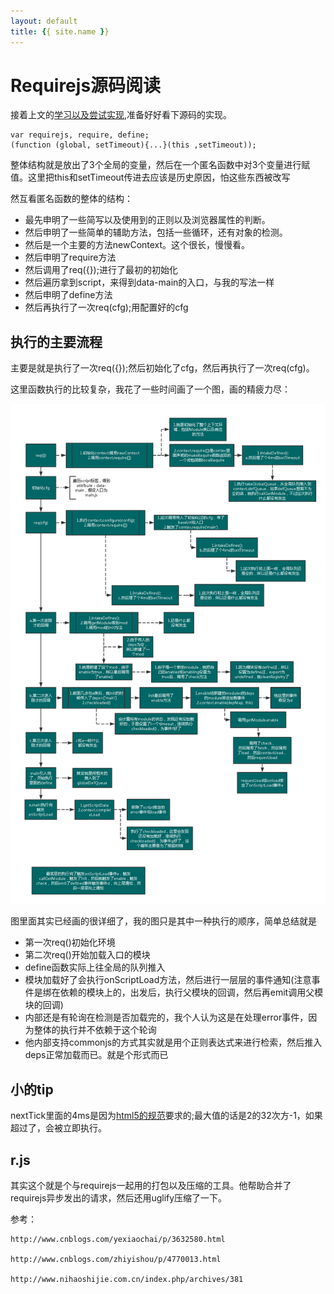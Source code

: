 ```yaml
---
layout: default
title: {{ site.name }}
---
```

# Requirejs源码阅读
接着上文的[学习以及尝试实现](https://github.com/panyifei/learning/blob/master/框架以及规范/模块引入/Requirejs学习以及实现.md),准备好好看下源码的实现。

```
var requirejs, require, define;
(function (global, setTimeout){...}(this ,setTimeout));
```

整体结构就是放出了3个全局的变量，然后在一个匿名函数中对3个变量进行赋值。这里把this和setTimeout传进去应该是历史原因，怕这些东西被改写

然互看匿名函数的整体的结构：

 - 最先申明了一些简写以及使用到的正则以及浏览器属性的判断。
 - 然后申明了一些简单的辅助方法，包括一些循环，还有对象的检测。
 - 然后是一个主要的方法newContext。这个很长，慢慢看。
 - 然后申明了require方法
 - 然后调用了req({});进行了最初的初始化
 - 然后遍历拿到script，来得到data-main的入口，与我的写法一样
 - 然后申明了define方法
 - 然后再执行了一次req(cfg);用配置好的cfg

## 执行的主要流程
主要是就是执行了一次req({});然后初始化了cfg，然后再执行了一次req(cfg)。

这里函数执行的比较复杂，我花了一些时间画了一个图，画的精疲力尽：

<img alt="requirejs实现整理" width='800px' src="pics//requirejs.png" />

图里面其实已经画的很详细了，我的图只是其中一种执行的顺序，简单总结就是

 - 第一次req()初始化环境
 - 第二次req()开始加载入口的模块
 - define函数实际上往全局的队列推入
 - 模块加载好了会执行onScriptLoad方法，然后进行一层层的事件通知(注意事件是绑在依赖的模块上的，出发后，执行父模块的回调，然后再emit调用父模块的回调)
 - 内部还是有轮询在检测是否加载完的，我个人认为这是在处理error事件，因为整体的执行并不依赖于这个轮询
 - 他内部支持commonjs的方式其实就是用个正则表达式来进行检索，然后推入deps正常加载而已。就是个形式而已

 ## 小的tip
 nextTick里面的4ms是因为[html5的规范](https://html.spec.whatwg.org/multipage/webappapis.html#timers)要求的;最大值的话是2的32次方-1，如果超过了，会被立即执行。

## r.js
其实这个就是个与requirejs一起用的打包以及压缩的工具。他帮助合并了requirejs异步发出的请求，然后还用uglify压缩了一下。

参考：

    http://www.cnblogs.com/yexiaochai/p/3632580.html

    http://www.cnblogs.com/zhiyishou/p/4770013.html

    http://www.nihaoshijie.com.cn/index.php/archives/381
